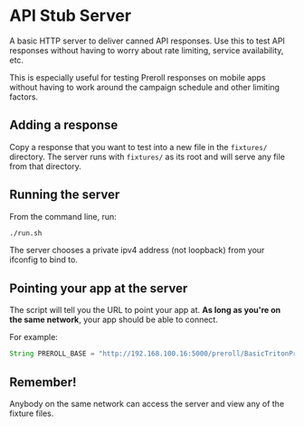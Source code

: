 # API Stub Server
A basic HTTP server to deliver canned API responses. Use this to test API responses without having to worry about rate limiting, service availability, etc.

This is especially useful for testing Preroll responses on mobile apps without having to work around the campaign schedule and other limiting factors.

## Adding a response
Copy a response that you want to test into a new file in the `fixtures/` directory. The server runs with `fixtures/` as its root and will serve any file from that directory.

## Running the server
From the command line, run:

```bash
./run.sh
```

The server chooses a private ipv4 address (not loopback) from your ifconfig to bind to.

## Pointing your app at the server
The script will tell you the URL to point your app at. **As long as you're on the same network**, your app should be able to connect.

For example:

```java
String PREROLL_BASE = "http://192.168.100.16:5000/preroll/BasicTritonPreroll.xml/?adrawdata/3.0/5511.1/3590533/0/0/header=yes;cookie=no;adct=text/xml;guid=%s:%s";
```

## Remember!
Anybody on the same network can access the server and view any of the fixture files.
